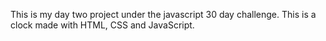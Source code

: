 This is my day two project under the javascript 30 day challenge. This is a clock made with HTML, CSS and JavaScript. 
